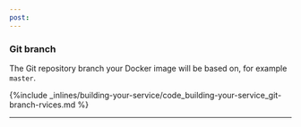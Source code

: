 ```yaml
---
post: 
---
```


### Git branch

The Git repository branch your Docker image will be based on, for example `master`.



{%include _inlines/building-your-service/code_building-your-service_git-branch-rvices.md %}



* * *

